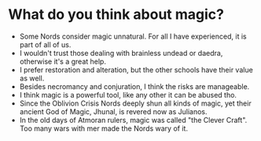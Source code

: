 # What do you think about magic?

- Some Nords consider magic unnatural. For all I have experienced, it is part of all of us.
- I wouldn't trust those dealing with brainless undead or daedra, otherwise it's a great help.
- I prefer restoration and alteration, but the other schools have their value as well.
- Besides necromancy and conjuration, I think the risks are manageable.
- I think magic is a powerful tool, like any other it can be abused tho.
- Since the Oblivion Crisis Nords deeply shun all kinds of magic, yet their ancient God of Magic, Jhunal, is revered now as Julianos.
- In the old days of Atmoran rulers, magic was called "the Clever Craft". Too many wars with mer made the Nords wary of it.
